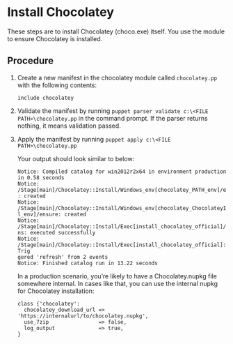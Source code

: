 # Install Chocolatey

These steps are to install Chocolatey \(choco.exe\) itself. You use the module to ensure Chocolatey is installed.

## Procedure

1.  Create a new manifest in the chocolatey module called `chocolatey.pp` with the following contents:

    ```
    include chocolatey
    ```

2.  Validate the manifest by running `puppet parser validate c:\<FILE PATH>\chocolatey.pp` in the command prompt. If the parser returns nothing, it means validation passed.

3.  Apply the manifest by running `puppet apply c:\<FILE PATH>\chocolatey.pp`

    Your output should look similar to below:

    ```
    Notice: Compiled catalog for win2012r2x64 in environment production in 0.58 seconds
    Notice: /Stage[main]/Chocolatey::Install/Windows_env[chocolatey_PATH_env]/ensure
    : created
    Notice: /Stage[main]/Chocolatey::Install/Windows_env[chocolatey_ChocolateyInstal
    l_env]/ensure: created
    Notice: /Stage[main]/Chocolatey::Install/Exec[install_chocolatey_official]/retur
    ns: executed successfully
    Notice: /Stage[main]/Chocolatey::Install/Exec[install_chocolatey_official]: Trig
    gered 'refresh' from 2 events
    Notice: Finished catalog run in 13.22 seconds
    ```

    In a production scenario, you’re likely to have a Chocolatey.nupkg file somewhere internal. In cases like that, you can use the internal nupkg for Chocolatey installation:

    ```
    class {'chocolatey':
      chocolatey_download_url => 'https://internalurl/to/chocolatey.nupkg',
      use_7zip                => false,
      log_output              => true,
    }
    ```


